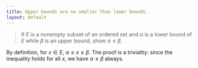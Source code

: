```yaml
---
title: Upper bounds are no smaller than lower bounds.
layout: default
---
```

>If $E$ is a nonempty subset of an ordered set and $\alpha$ is a lower bound of $E$ while $\beta$ is an upper bound, show $\alpha \leq \beta$.

By definition, for $x \in E$, $\alpha \leq x \leq \beta$. The proof is a triviality: since the inequality holds for all $x$, we have $\alpha \leq \beta$ always.
